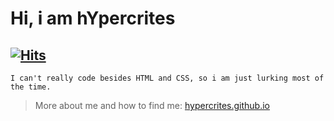 # Hi, i am <b>hYpercrites</b>
[![Hits](https://hits.seeyoufarm.com/api/count/incr/badge.svg?url=https%3A%2F%2Fgithub.com%2Fgjbae1212%2Fhit-counter)](https://hits.seeyoufarm.com)                    
---
`I can't really code besides HTML and CSS, so i am just lurking most of the time.`


> More about me and how to find me: [hypercrites.github.io](http://hypercrites.github.io)
